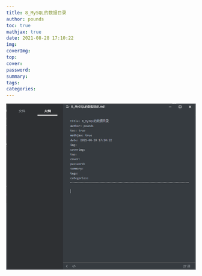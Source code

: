 ```yaml
---
title: 8_MySQL的数据目录
author: pounds
toc: true
mathjax: true
date: 2021-08-28 17:10:22
img:
coverImg:
top:
cover:
password:
summary:
tags:
categories:
---
```


![image-20210828171115257](8_MySQL的数据目录/image-20210828171115257.png)
